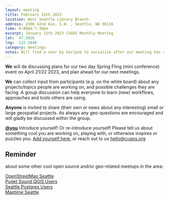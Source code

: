 ```yaml
---
layout: meeting
title: February 15th 2023
location: West Seattle Library Branch
address: 2306 42nd Ave. S.W. , Seattle, WA 98116
time: 6:00pm-7:30pm
excerpt: January 15th 2023 CUGOS Monthly Meeting
lat:  47.5826
lng: -122.3848
category: meetings
notes: Will find a near by bar/pub to socialize after our meeting has concluded !
---
```

**We** will de discussing plans for our two day Spring Fling (mini conference) event on April 21/22 2023, and plan ahead for our next meetings. 

**We** can collect input from participants (e.g. on the white board) about any projects/topics people are working on, and possible challenges they are facing. A group discussion can help everyone to learn (new) workflows, approaches and tools others are using.

**Anyone** is invited to share (their own or news about any interesting) small or large geospatial projects. As always any geo-questions are encouraged and will gladly be discussed within the group.

**[@you](http://cugos.org/people/)** Introduce yourself! Or re-introduce yourself! Please tell us about something cool you are working on, playing with, or otherwise inspires or puzzles you. [Add yourself here.](https://github.com/cugos/cugos.github.com/blob/master/meetings/_posts/2023-1-18-cugos_monthly.md) or reach out to us hello@cugos.org

## Reminder 
about some other cool open source and/or geo-related meetups in the area:

[OpenStreetMap Seattle](https://www.meetup.com/OpenStreetMap-Seattle/)  
[Puget Sound QGIS Users](https://www.meetup.com/Puget-Sound-QGIS-Users-Group/)  
[Seattle Postgres Users](https://www.meetup.com/Seattle-Postgres/)  
[Maptime Seattle](https://www.meetup.com/MaptimeSEA/)
